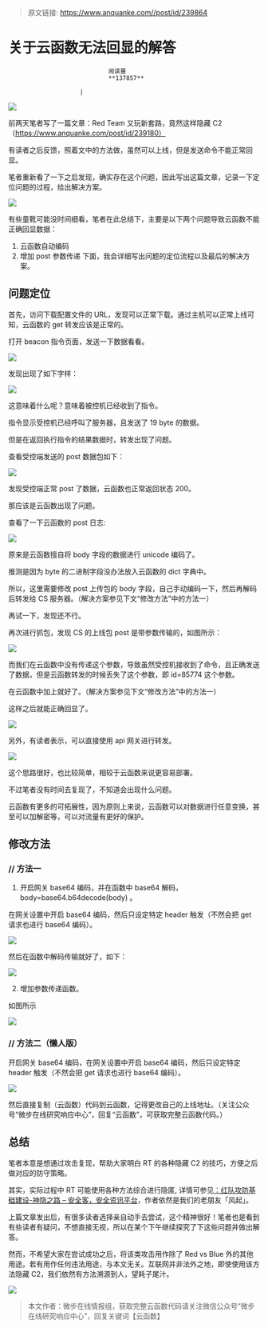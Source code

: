 > 原文链接: https://www.anquanke.com//post/id/239864 


# 关于云函数无法回显的解答


                                阅读量   
                                **137857**
                            
                        |
                        
                                                                                    



[![](https://p1.ssl.qhimg.com/t01a530007a1a084424.jpg)](https://p1.ssl.qhimg.com/t01a530007a1a084424.jpg)



前两天笔者写了一篇文章：Red Team 又玩新套路，竟然这样隐藏 C2（https://www.anquanke.com/post/id/239180）

有读者之后反馈，照着文中的方法做，虽然可以上线，但是发送命令不能正常回显。

笔者重新看了一下之后发现，确实存在这个问题，因此写出这篇文章，记录一下定位问题的过程，给出解决方案。

[![](https://p2.ssl.qhimg.com/t0180c12001a5aeebc4.jpg)](https://p2.ssl.qhimg.com/t0180c12001a5aeebc4.jpg)

有些童靴可能没时间细看，笔者在此总结下，主要是以下两个问题导致云函数不能正确回显数据：
1. 云函数自动编码
1. 增加 post 参数传递
下面，我会详细写出问题的定位流程以及最后的解决方案。



## 问题定位

首先，访问下载配置文件的 URL，发现可以正常下载。通过主机可以正常上线可知，云函数的 get 转发应该是正常的。

打开 beacon 指令页面，发送一下数据看看。

[![](https://p3.ssl.qhimg.com/t0123fcd958138086d4.png)](https://p3.ssl.qhimg.com/t0123fcd958138086d4.png)

发现出现了如下字样：

[![](https://p0.ssl.qhimg.com/t018e55ba358303ba30.png)](https://p0.ssl.qhimg.com/t018e55ba358303ba30.png)

这意味着什么呢？意味着被控机已经收到了指令。

指令显示受控机已经呼叫了服务器，且发送了 19 byte 的数据。

但是在返回执行指令的结果数据时，转发出现了问题。

查看受控端发送的 post 数据包如下：

[![](https://p2.ssl.qhimg.com/t01255b8beb4d8fdb75.png)](https://p2.ssl.qhimg.com/t01255b8beb4d8fdb75.png)

发现受控端正常 post 了数据，云函数也正常返回状态 200。

那应该是云函数出现了问题。

查看了一下云函数的 post 日志:

[![](https://p2.ssl.qhimg.com/t01350342a15dc104ec.png)](https://p2.ssl.qhimg.com/t01350342a15dc104ec.png)

原来是云函数擅自将 body 字段的数据进行 unicode 编码了。

推测是因为 byte 的二进制字段没办法放入云函数的 dict 字典中。

所以，这里需要修改 post 上传包的 body 字段，自己手动编码一下，然后再解码后转发给 CS 服务器。（解决方案参见下文“修改方法”中的方法一）

再试一下，发现还不行。

再次进行抓包，发现 CS 的上线包 post 是带参数传输的，如图所示：

[![](https://p1.ssl.qhimg.com/t01f0d8cc3cf0a1c5a1.png)](https://p1.ssl.qhimg.com/t01f0d8cc3cf0a1c5a1.png)

而我们在云函数中没有传递这个参数，导致虽然受控机接收到了命令，且正确发送了数据，但是云函数转发的时候丢失了这个参数，即 id=85774 这个参数。

在云函数中加上就好了。（解决方案参见下文“修改方法”中的方法一）

这样之后就能正确回显了。

[![](https://p2.ssl.qhimg.com/t0126b9085f61fb946f.png)](https://p2.ssl.qhimg.com/t0126b9085f61fb946f.png)

另外，有读者表示，可以直接使用 api 网关进行转发。

[![](https://p0.ssl.qhimg.com/t013ea618c70449ec58.png)](https://p0.ssl.qhimg.com/t013ea618c70449ec58.png)

这个思路很好，也比较简单，相较于云函数来说更容易部署。

不过笔者没有时间去复现了，不知道会出现什么问题。

云函数有更多的可拓展性，因为原则上来说，云函数可以对数据进行任意变换，甚至可以加解密等，可以对流量有更好的保护。



## 修改方法

### **// 方法一**

1. 开启网关 base64 编码，并在函数中 base64 解码，body=base64.b64decode(body) 。

在网关设置中开启 base64 编码，然后只设定特定 header 触发（不然会把 get 请求也进行 base64 编码）。

[![](https://p1.ssl.qhimg.com/t01ae381df685c81d4d.png)](https://p1.ssl.qhimg.com/t01ae381df685c81d4d.png)

然后在函数中解码传输就好了，如下：

[![](https://p3.ssl.qhimg.com/t0160893c324fcbadcb.png)](https://p3.ssl.qhimg.com/t0160893c324fcbadcb.png)

2. 增加参数传递函数。

如图所示

[![](https://p2.ssl.qhimg.com/t018ac8b31916affc1c.png)](https://p2.ssl.qhimg.com/t018ac8b31916affc1c.png)

### **// 方法二（懒人版）**

开启网关 base64 编码，在网关设置中开启 base64 编码，然后只设定特定 header 触发（不然会把 get 请求也进行 base64 编码）。

[![](https://p4.ssl.qhimg.com/t018a31882c5efddba7.png)](https://p4.ssl.qhimg.com/t018a31882c5efddba7.png)

然后直接复制（云函数）代码到云函数，记得更改自己的上线地址。（关注公众号“微步在线研究响应中心”，回复“云函数”，可获取完整云函数代码。）



## 总结

笔者本意是想通过攻击复现，帮助大家明白 RT 的各种隐藏 C2 的技巧，方便之后做对应的防守策略。

其实，实际过程中 RT 可能使用各种方法综合进行隐匿, 详情可参见[：红队攻防基础建设-神隐之路 – 安全客，安全资讯平台](https://link.zhihu.com/?target=https%3A//www.anquanke.com/post/id/239640%25EF%25BC%258C%25E4%25BD%259C%25E8%2580%2585%25E4%25BE%259D%25E7%2584%25B6%25E6%2598%25AF%25E6%2588%2591%25E4%25BB%25AC%25E7%259A%2584%25E8%2580%2581%25E6%259C%258B%25E5%258F%258B%25E3%2580%258C%25E9%25A3%258E%25E8%25B5%25B7%25E3%2580%258D)，作者依然是我们的老朋友「风起」。

上篇文章发出后，有很多读者选择亲自动手去尝试，这个精神很好！笔者也是看到有些读者有疑问，不想直接无视，所以在某个下午继续探究了下这些问题并做出解答。

然而，不希望大家在尝试成功之后，将该类攻击用作除了 Red vs Blue 外的其他用途。若有用作任何违法用途，与本文无关。互联网并非法外之地，即使使用该方法隐藏 C2，我们依然有方法溯源到人，望耗子尾汁。

[![](https://pic3.zhimg.com/80/v2-8f9f3c5278739156728c328125c88b6a_720w.jpg)](https://pic3.zhimg.com/80/v2-8f9f3c5278739156728c328125c88b6a_720w.jpg)

> 本文作者：微步在线情报组，获取完整云函数代码请关注微信公众号“微步在线研究响应中心”，回复关键词【云函数】
